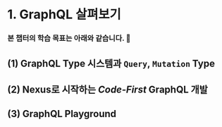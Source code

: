 # 1. GraphQL 살펴보기
### 본 챕터의 학습 목표는 아래와 같습니다. 👏

## (1) GraphQL Type 시스템과 `Query`, `Mutation` Type

## (2) Nexus로 시작하는 *Code-First* GraphQL 개발

## (3) GraphQL Playground
